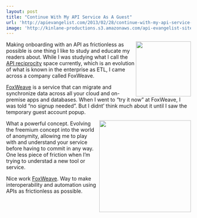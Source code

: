 ```yaml
---
layout: post
title: "Continue With My API Service As A Guest"
url: 'http://apievangelist.com/2013/02/28/continue-with-my-api-service-as-a-guest/'
image: 'http://kinlane-productions.s3.amazonaws.com/api-evangelist-site/blog/foxweave-logo.png'
---
```


[<img class="c1" src="https://s3.amazonaws.com/kinlane-productions/api-evangelist/foxweave/foxweave-logo.png" alt="" width="150" align="right" />][1]

Making onboarding with an API as frictionless as possible is one thing I like to study and educate my readers about. While I was studying what I call the [API reciprocity][2] space currently, which is an evolution of what is known in the enterprise as ETL, I came across a company called FoxWeave.

[FoxWeave][3] is a service that can migrate and synchronize data across all your cloud and on-premise apps and databases. When I went to “try it now” at FoxWeave, I was told “no signup needed”. But I didnt’ think much about it until I saw the temporary guest account popup.

[<img class="c1" src="https://s3.amazonaws.com/kinlane-productions/api-evangelist/foxweave/foxweave-temporary-guest.png" alt="" width="250" align="right" />][1]

What a powerful concept. Evolving the freemium concept into the world of anonymity, allowing me to play with and understand your service before having to commit in any way. One less piece of friction when I’m trying to understad a new tool or service.

Nice work [FoxWeave][3]. Way to make interoperability and automation using APIs as frictionless as possible.

   [1]: http://www.foxweave.com/
   [2]: /trends/reciprocity.php (API reciprocity)
   [3]: http://www.foxweave.com/ (FoxWeave)
